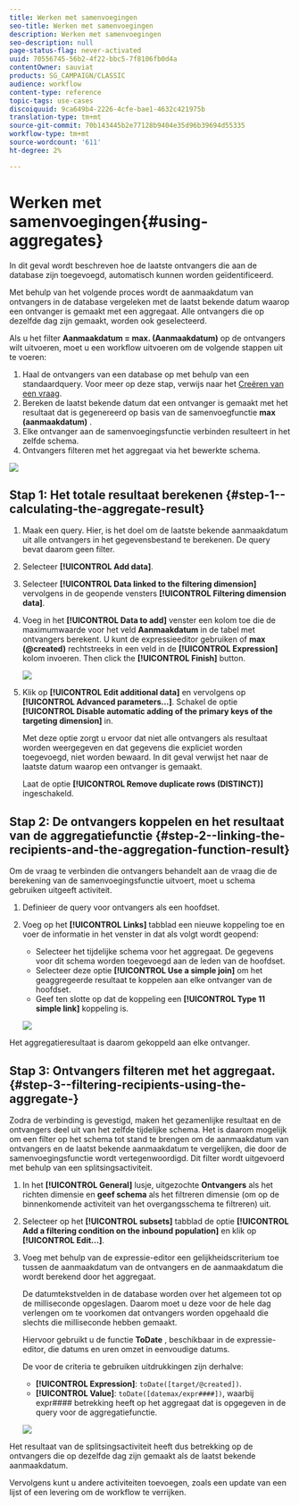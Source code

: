 ```yaml
---
title: Werken met samenvoegingen
seo-title: Werken met samenvoegingen
description: Werken met samenvoegingen
seo-description: null
page-status-flag: never-activated
uuid: 70556745-56b2-4f22-bbc5-7f8106fb0d4a
contentOwner: sauviat
products: SG_CAMPAIGN/CLASSIC
audience: workflow
content-type: reference
topic-tags: use-cases
discoiquuid: 9ca649b4-2226-4cfe-bae1-4632c421975b
translation-type: tm+mt
source-git-commit: 70b143445b2e77128b9404e35d96b39694d55335
workflow-type: tm+mt
source-wordcount: '611'
ht-degree: 2%

---
```



# Werken met samenvoegingen{#using-aggregates}

In dit geval wordt beschreven hoe de laatste ontvangers die aan de database zijn toegevoegd, automatisch kunnen worden geïdentificeerd.

Met behulp van het volgende proces wordt de aanmaakdatum van ontvangers in de database vergeleken met de laatst bekende datum waarop een ontvanger is gemaakt met een aggregaat. Alle ontvangers die op dezelfde dag zijn gemaakt, worden ook geselecteerd.

Als u het filter **Aanmaakdatum = max. (Aanmaakdatum)** op de ontvangers wilt uitvoeren, moet u een workflow uitvoeren om de volgende stappen uit te voeren:

1. Haal de ontvangers van een database op met behulp van een standaardquery. Voor meer op deze stap, verwijs naar het [Creëren van een vraag](../../workflow/using/query.md#creating-a-query).
1. Bereken de laatst bekende datum dat een ontvanger is gemaakt met het resultaat dat is gegenereerd op basis van de samenvoegfunctie **max (aanmaakdatum)** .
1. Elke ontvanger aan de samenvoegingsfunctie verbinden resulteert in het zelfde schema.
1. Ontvangers filteren met het aggregaat via het bewerkte schema.

![](assets/datamanagement_usecase_1.png)

## Stap 1: Het totale resultaat berekenen {#step-1--calculating-the-aggregate-result}

1. Maak een query. Hier, is het doel om de laatste bekende aanmaakdatum uit alle ontvangers in het gegevensbestand te berekenen. De query bevat daarom geen filter.
1. Selecteer **[!UICONTROL Add data]**.
1. Selecteer **[!UICONTROL Data linked to the filtering dimension]** vervolgens in de geopende vensters **[!UICONTROL Filtering dimension data]**.
1. Voeg in het **[!UICONTROL Data to add]** venster een kolom toe die de maximumwaarde voor het veld **Aanmaakdatum** in de tabel met ontvangers berekent. U kunt de expressieeditor gebruiken of **max (@created)** rechtstreeks in een veld in de **[!UICONTROL Expression]** kolom invoeren. Then click the **[!UICONTROL Finish]** button.

   ![](assets/datamanagement_usecase_2.png)

1. Klik op **[!UICONTROL Edit additional data]** en vervolgens op **[!UICONTROL Advanced parameters...]**. Schakel de optie **[!UICONTROL Disable automatic adding of the primary keys of the targeting dimension]** in.

   Met deze optie zorgt u ervoor dat niet alle ontvangers als resultaat worden weergegeven en dat gegevens die expliciet worden toegevoegd, niet worden bewaard. In dit geval verwijst het naar de laatste datum waarop een ontvanger is gemaakt.

   Laat de optie **[!UICONTROL Remove duplicate rows (DISTINCT)]** ingeschakeld.

## Stap 2: De ontvangers koppelen en het resultaat van de aggregatiefunctie {#step-2--linking-the-recipients-and-the-aggregation-function-result}

Om de vraag te verbinden die ontvangers behandelt aan de vraag die de berekening van de samenvoegingsfunctie uitvoert, moet u schema gebruiken uitgeeft activiteit.

1. Definieer de query voor ontvangers als een hoofdset.
1. Voeg op het **[!UICONTROL Links]** tabblad een nieuwe koppeling toe en voer de informatie in het venster in dat als volgt wordt geopend:

   * Selecteer het tijdelijke schema voor het aggregaat. De gegevens voor dit schema worden toegevoegd aan de leden van de hoofdset.
   * Selecteer deze optie **[!UICONTROL Use a simple join]** om het geaggregeerde resultaat te koppelen aan elke ontvanger van de hoofdset.
   * Geef ten slotte op dat de koppeling een **[!UICONTROL Type 11 simple link]** koppeling is.

   ![](assets/datamanagement_usecase_3.png)

Het aggregatieresultaat is daarom gekoppeld aan elke ontvanger.

## Stap 3: Ontvangers filteren met het aggregaat. {#step-3--filtering-recipients-using-the-aggregate-}

Zodra de verbinding is gevestigd, maken het gezamenlijke resultaat en de ontvangers deel uit van het zelfde tijdelijke schema. Het is daarom mogelijk om een filter op het schema tot stand te brengen om de aanmaakdatum van ontvangers en de laatst bekende aanmaakdatum te vergelijken, die door de samenvoegingsfunctie wordt vertegenwoordigd. Dit filter wordt uitgevoerd met behulp van een splitsingsactiviteit.

1. In het **[!UICONTROL General]** lusje, uitgezochte **Ontvangers** als het richten dimensie en **geef schema** als het filtreren dimensie (om op de binnenkomende activiteit van het overgangsschema te filtreren) uit.
1. Selecteer op het **[!UICONTROL subsets]** tabblad de optie **[!UICONTROL Add a filtering condition on the inbound population]** en klik op **[!UICONTROL Edit...]**.
1. Voeg met behulp van de expressie-editor een gelijkheidscriterium toe tussen de aanmaakdatum van de ontvangers en de aanmaakdatum die wordt berekend door het aggregaat.

   De datumtekstvelden in de database worden over het algemeen tot op de milliseconde opgeslagen. Daarom moet u deze voor de hele dag verlengen om te voorkomen dat ontvangers worden opgehaald die slechts die milliseconde hebben gemaakt.

   Hiervoor gebruikt u de functie **ToDate** , beschikbaar in de expressie-editor, die datums en uren omzet in eenvoudige datums.

   De voor de criteria te gebruiken uitdrukkingen zijn derhalve:

   * **[!UICONTROL Expression]**: `toDate([target/@created])`.
   * **[!UICONTROL Value]**: `toDate([datemax/expr####])`, waarbij expr#### betrekking heeft op het aggregaat dat is opgegeven in de query voor de aggregatiefunctie.

   ![](assets/datamanagement_usecase_4.png)

Het resultaat van de splitsingsactiviteit heeft dus betrekking op de ontvangers die op dezelfde dag zijn gemaakt als de laatst bekende aanmaakdatum.

Vervolgens kunt u andere activiteiten toevoegen, zoals een update van een lijst of een levering om de workflow te verrijken.
